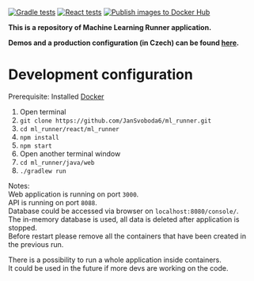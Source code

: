 [![Gradle tests](https://github.com/JanSvoboda6/ml_runner/actions/workflows/gradle.yml/badge.svg)](https://github.com/JanSvoboda6/ml_runner/actions/workflows/gradle.yml)
[![React tests](https://github.com/JanSvoboda6/ml_runner/actions/workflows/react.yml/badge.svg)](https://github.com/JanSvoboda6/ml_runner/actions/workflows/react.yml)
[![Publish images to Docker Hub](https://github.com/JanSvoboda6/ml_runner/actions/workflows/docker.yml/badge.svg)](https://github.com/JanSvoboda6/ml_runner/actions/workflows/docker.yml)

**This is a repository of Machine Learning Runner application.**

**Demos and a production configuration (in Czech) can be found [here](https://drive.google.com/drive/folders/17BWR5fbwnzHdIt4Ofe438MTBGxZYUjsl).**

Development configuration
===
Prerequisite: Installed [Docker](https://docs.docker.com/get-docker/)
1.  Open terminal
2. `git clone https://github.com/JanSvoboda6/ml_runner.git`
4. `cd ml_runner/react/ml_runner`
5. `npm install`
6. `npm start`
7.  Open another terminal window
8. `cd ml_runner/java/web`
9. `./gradlew run` <br />

Notes: </br>
Web application is running on port `3000`. </br>
API is running on port `8088`. </br>
Database could be accessed via browser on `localhost:8080/console/`.</br>
The in-memory database is used, all data is deleted after application is stopped. <br />
Before restart please remove all the containers that have been created in the previous run.

There is a possibility to run a whole application inside containers. </br>
It could be used in the future if more devs are working on the code.
